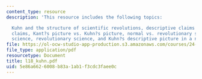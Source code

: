 ```yaml
---
content_type: resource
description: 'This resource includes the following topics:

  Kuhn and the structure of scientific revolutions, descriptive claims vs. philosophical
  claims, Kant?s picture vs. Kuhn?s picture, normal vs. revolutionary science, normal
  science, revolutionary science, and Kuhn?s descriptive picture in a nutshell.'
file: https://ol-ocw-studio-app-production.s3.amazonaws.com/courses/24-03-relativism-reason-and-reality-spring-2005/5e86a6626008b83a1ab1f3cdc3faee0c_l18_kuhn.pdf
file_type: application/pdf
resourcetype: Document
title: l18_kuhn.pdf
uid: 5e86a662-6008-b83a-1ab1-f3cdc3faee0c
---
```


